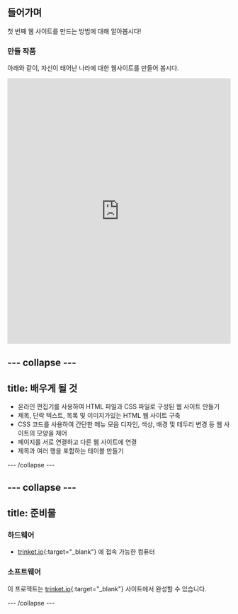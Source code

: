 ## 들어가며

첫 번째 웹 사이트를 만드는 방법에 대해 알아봅시다!

### 만들 작품

아래와 같이, 자신이 태어난 나라에 대한 웹사이트를 만들어 봅시다.

<div class="scratch-preview">
  <iframe src="https://trinket.io/embed/html/8d5e6e8aad" width="100%" height="600" frameborder="0" marginwidth="0" marginheight="0" allowfullscreen></iframe>
</div>

## \--- collapse \---

## title: 배우게 될 것

+ 온라인 편집기를 사용하여 HTML 파일과 CSS 파일로 구성된 웹 사이트 만들기
+ 제목, 단락 텍스트, 목록 및 이미지가있는 HTML 웹 사이트 구축
+ CSS 코드를 사용하여 간단한 메뉴 모음 디자인, 색상, 배경 및 테두리 변경 등 웹 사이트의 모양을 제어
+ 페이지를 서로 연결하고 다른 웹 사이트에 연결
+ 제목과 여러 행을 포함하는 테이블 만들기

\--- /collapse \---

## \--- collapse \---

## title: 준비물

### 하드웨어

+ [trinket.io](https://trinket.io){:target="_blank"} 에 접속 가능한 컴퓨터

### 소프트웨어

이 프로젝트는 [trinket.io](https://trinket.io){:target="_blank"} 사이트에서 완성할 수 있습니다.

\--- /collapse \---